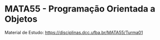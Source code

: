 # MATA55 - Programação Orientada a Objetos

Material de Estudo: https://disciplinas.dcc.ufba.br/MATA55/Turma01
